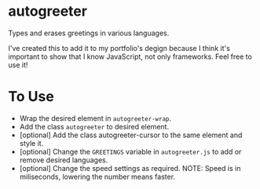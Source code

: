 # autogreeter
Types and erases greetings in various languages.

I've created this to add it to my portfolio's degign because I think it's important to show that I know JavaScript, not only frameworks. Feel free to use it!

# To Use
- Wrap the desired element in `autogreeter-wrap`.
- Add the class `autogreeter` to desired element.
- [optional] Add the class autogreeter-cursor to the same element and style it.
- [optional] Change the `GREETINGS` variable in `autogreeter.js` to add or remove desired languages.
- [optional] Change the speed settings as required. NOTE: Speed is in miliseconds, lowering the number means faster.